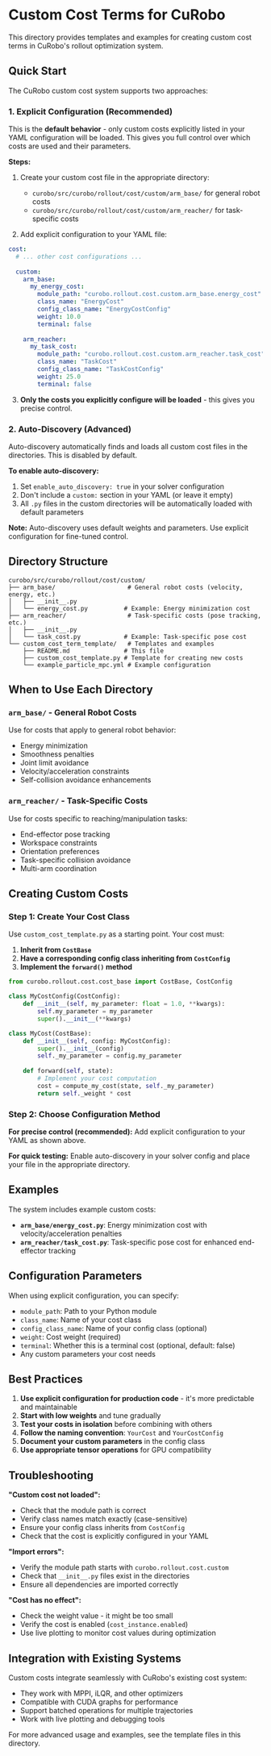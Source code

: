 # Custom Cost Terms for CuRobo

This directory provides templates and examples for creating custom cost terms in CuRobo's rollout optimization system.

## Quick Start

The CuRobo custom cost system supports two approaches:

### 1. **Explicit Configuration (Recommended)**

This is the **default behavior** - only custom costs explicitly listed in your YAML configuration will be loaded. This gives you full control over which costs are used and their parameters.

**Steps:**
1. Create your custom cost file in the appropriate directory:
   - `curobo/src/curobo/rollout/cost/custom/arm_base/` for general robot costs
   - `curobo/src/curobo/rollout/cost/custom/arm_reacher/` for task-specific costs

2. Add explicit configuration to your YAML file:

```yaml
cost:
  # ... other cost configurations ...
  
  custom:
    arm_base:
      my_energy_cost:
        module_path: "curobo.rollout.cost.custom.arm_base.energy_cost"
        class_name: "EnergyCost"
        config_class_name: "EnergyCostConfig"
        weight: 10.0
        terminal: false
        
    arm_reacher:
      my_task_cost:
        module_path: "curobo.rollout.cost.custom.arm_reacher.task_cost"
        class_name: "TaskCost"
        config_class_name: "TaskCostConfig" 
        weight: 25.0
        terminal: false
```

3. **Only the costs you explicitly configure will be loaded** - this gives you precise control.

### 2. **Auto-Discovery (Advanced)**

Auto-discovery automatically finds and loads all custom cost files in the directories. This is disabled by default.

**To enable auto-discovery:**
1. Set `enable_auto_discovery: true` in your solver configuration
2. Don't include a `custom:` section in your YAML (or leave it empty)
3. All `.py` files in the custom directories will be automatically loaded with default parameters

**Note:** Auto-discovery uses default weights and parameters. Use explicit configuration for fine-tuned control.

## Directory Structure

```
curobo/src/curobo/rollout/cost/custom/
├── arm_base/                    # General robot costs (velocity, energy, etc.)
│   ├── __init__.py
│   └── energy_cost.py          # Example: Energy minimization cost
├── arm_reacher/                 # Task-specific costs (pose tracking, etc.)
│   ├── __init__.py
│   └── task_cost.py            # Example: Task-specific pose cost
└── custom_cost_term_template/   # Templates and examples
    ├── README.md               # This file
    ├── custom_cost_template.py # Template for creating new costs
    └── example_particle_mpc.yml # Example configuration
```

## When to Use Each Directory

### `arm_base/` - General Robot Costs
Use for costs that apply to general robot behavior:
- Energy minimization
- Smoothness penalties
- Joint limit avoidance
- Velocity/acceleration constraints
- Self-collision avoidance enhancements

### `arm_reacher/` - Task-Specific Costs  
Use for costs specific to reaching/manipulation tasks:
- End-effector pose tracking
- Workspace constraints
- Orientation preferences
- Task-specific collision avoidance
- Multi-arm coordination

## Creating Custom Costs

### Step 1: Create Your Cost Class

Use `custom_cost_template.py` as a starting point. Your cost must:

1. **Inherit from `CostBase`**
2. **Have a corresponding config class inheriting from `CostConfig`**
3. **Implement the `forward()` method**

```python
from curobo.rollout.cost.cost_base import CostBase, CostConfig

class MyCostConfig(CostConfig):
    def __init__(self, my_parameter: float = 1.0, **kwargs):
        self.my_parameter = my_parameter
        super().__init__(**kwargs)

class MyCost(CostBase):
    def __init__(self, config: MyCostConfig):
        super().__init__(config)
        self._my_parameter = config.my_parameter
    
    def forward(self, state):
        # Implement your cost computation
        cost = compute_my_cost(state, self._my_parameter)
        return self._weight * cost
```

### Step 2: Choose Configuration Method

**For precise control (recommended):**
Add explicit configuration to your YAML as shown above.

**For quick testing:**
Enable auto-discovery in your solver config and place your file in the appropriate directory.

## Examples

The system includes example custom costs:

- **`arm_base/energy_cost.py`**: Energy minimization cost with velocity/acceleration penalties
- **`arm_reacher/task_cost.py`**: Task-specific pose cost for enhanced end-effector tracking

## Configuration Parameters

When using explicit configuration, you can specify:

- `module_path`: Path to your Python module
- `class_name`: Name of your cost class
- `config_class_name`: Name of your config class (optional)
- `weight`: Cost weight (required)
- `terminal`: Whether this is a terminal cost (optional, default: false)
- Any custom parameters your cost needs

## Best Practices

1. **Use explicit configuration for production code** - it's more predictable and maintainable
2. **Start with low weights** and tune gradually
3. **Test your costs in isolation** before combining with others
4. **Follow the naming convention**: `YourCost` and `YourCostConfig`
5. **Document your custom parameters** in the config class
6. **Use appropriate tensor operations** for GPU compatibility

## Troubleshooting

**"Custom cost not loaded":**
- Check that the module path is correct
- Verify class names match exactly (case-sensitive)
- Ensure your config class inherits from `CostConfig`
- Check that the cost is explicitly configured in your YAML

**"Import errors":**
- Verify the module path starts with `curobo.rollout.cost.custom`
- Check that `__init__.py` files exist in the directories
- Ensure all dependencies are imported correctly

**"Cost has no effect":**
- Check the weight value - it might be too small
- Verify the cost is enabled (`cost_instance.enabled`)
- Use live plotting to monitor cost values during optimization

## Integration with Existing Systems

Custom costs integrate seamlessly with CuRobo's existing cost system:
- They work with MPPI, iLQR, and other optimizers
- Compatible with CUDA graphs for performance
- Support batched operations for multiple trajectories
- Work with live plotting and debugging tools

For more advanced usage and examples, see the template files in this directory. 